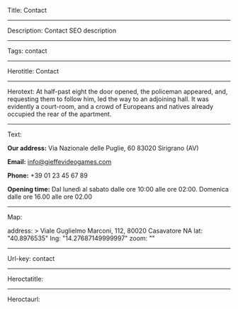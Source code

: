 Title: Contact

----

Description: Contact SEO description

----

Tags: contact

----

Herotitle: Contact

----

Herotext: At half-past eight the door opened, the policeman appeared, and, requesting them to follow him, led the way to an adjoining hall. It was evidently a court-room, and a crowd of Europeans and natives already occupied the rear of the apartment.

----

Text: 

**Our address:**
Via Nazionale delle Puglie, 60
83020 Sirigrano (AV)

**Email:**
info@gieffevideogames.com

**Phone:**
+39 01 23 45 67 89

**Opening time:**
Dal lunedì al sabato dalle ore 10:00 alle ore 02:00. Domenica dalle ore 16.00 alle ore 02.00

----

Map: 

address: >
  Viale Guglielmo Marconi, 112, 80020
  Casavatore NA
lat: "40.8976535"
lng: "14.27687149999997"
zoom: ""

----

Url-key: contact

----

Heroctatitle: 

----

Heroctaurl: 